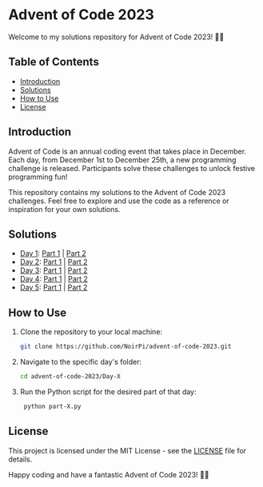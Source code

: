 # Advent of Code 2023

Welcome to my solutions repository for Advent of Code 2023! 🎄🌟

## Table of Contents

- [Introduction](#introduction)
- [Solutions](#solutions)
- [How to Use](#how-to-use)
- [License](#license)

## Introduction

Advent of Code is an annual coding event that takes place in December. Each day, from December 1st to December 25th, a
new programming challenge is released. Participants solve these challenges to unlock festive programming fun!

This repository contains my solutions to the Advent of Code 2023 challenges. Feel free to explore and use the code as a
reference or inspiration for your own solutions.

## Solutions

- [Day 1](Day-1): [Part 1](Day-1/part-1.py) | [Part 2](Day-1/part-2.py)
- [Day 2](Day-2): [Part 1](Day-2/part-1.py) | [Part 2](Day-2/part-2.py)
- [Day 3](Day-3): [Part 1](Day-3/part-1.py) | [Part 2](Day-3/part-2.py)
- [Day 4](Day-4): [Part 1](Day-4/part-1.py) | [Part 2](Day-4/part-2.py)
- [Day 5](Day-5): [Part 1](Day-5/part-1.py) | [Part 2](Day-5/part-2.py)

## How to Use

1. Clone the repository to your local machine:

    ```bash
    git clone https://github.com/NoirPi/advent-of-code-2023.git
    ```

2. Navigate to the specific day's folder:

   ```bash 
   cd advent-of-code-2023/Day-X
   ```

3. Run the Python script for the desired part of that day:
   ```bash 
    python part-X.py
   ```

## License

This project is licensed under the MIT License - see the [LICENSE](LICENSE) file for details.

Happy coding and have a fantastic Advent of Code 2023! 🚀🎅

